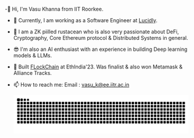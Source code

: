 -👋 Hi, I'm Vasu Khanna from IIT Roorkee.

- 🌱 Currently, I am working as a Software Engineer at [Lucidly](https://github.com/lucidlyfi).
- 🌟 I am a ZK piilled rustacean who is also very passionate about DeFi, Cryptography, Core Ethereum protocol & Distributed Systems in general.
- 😎 I'm also an AI enthusiast with an experience in building Deep learning models & LLMs.
- 🥇 Built [FLockChain](https://github.com/BlocSoc-iitr/FLockChain) at EthIndia'23. Was finalist & also won Metamask & Alliance Tracks.
- 📫 How to reach me:
        Email : vasu_k@ee.iitr.ac.in


    ![Snake animation](https://github.com/star-gazer111/star-gazer111/blob/output/github-contribution-grid-snake.svg)


<!--
**VasuK111/VasuK111** is a ✨ _special_ ✨ repository because its `README.md` (this file) appears on your GitHub profile.


